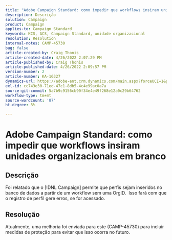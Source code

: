 ```yaml
---
title: "Adobe Campaign Standard: como impedir que workflows insiram unidades organizacionais em branco"
description: Descrição
solution: Campaign
product: Campaign
applies-to: Campaign Standard
keywords: KCS, ACS, Campaign Standard, unidade organizacional
resolution: Resolution
internal-notes: CAMP-45730
bug: false
article-created-by: Craig Thonis
article-created-date: 4/26/2022 2:07:29 PM
article-published-by: Craig Thonis
article-published-date: 4/26/2022 2:09:57 PM
version-number: 2
article-number: KA-16327
dynamics-url: https://adobe-ent.crm.dynamics.com/main.aspx?forceUCI=1&pagetype=entityrecord&etn=knowledgearticle&id=42330533-6ac5-ec11-a7b6-0022480a138b
exl-id: cc743e30-71ed-47c1-8db5-4c4e99ac0a7a
source-git-commit: 5a7b9c9156cb90f34e4e49f268e12a0c29b64762
workflow-type: tm+mt
source-wordcount: '87'
ht-degree: 3%

---
```


# Adobe Campaign Standard: como impedir que workflows insiram unidades organizacionais em branco

## Descrição


Foi relatado que o [!DNL Campaign] permite que perfis sejam inseridos no banco de dados a partir de um workflow sem uma OrgID.  Isso fará com que o registro de perfil gere erros, se for acessado.


## Resolução


Atualmente, uma melhoria foi enviada para este (CAMP-45730) para incluir medidas de proteção para evitar que isso ocorra no futuro.
